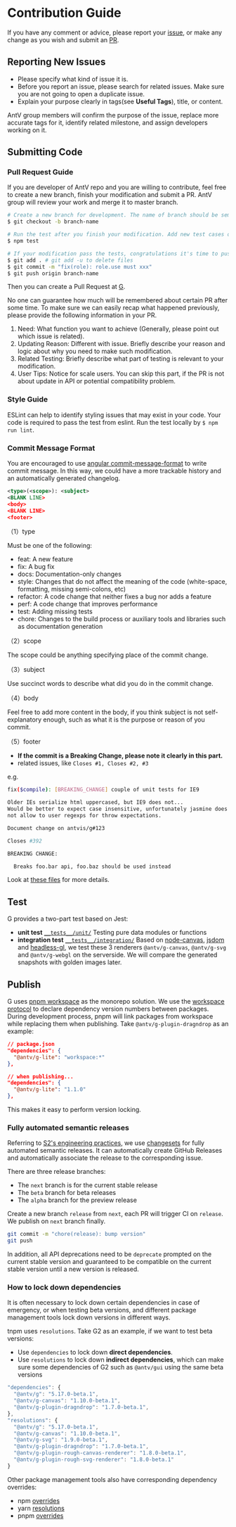 # Contribution Guide

If you have any comment or advice, please report your [issue](https://github.com/antvis/g/issues), or make any change as you wish and submit an [PR](https://github.com/antvis/g/pulls).

## Reporting New Issues

-   Please specify what kind of issue it is.
-   Before you report an issue, please search for related issues. Make sure you are not going to open a duplicate issue.
-   Explain your purpose clearly in tags(see **Useful Tags**), title, or content.

AntV group members will confirm the purpose of the issue, replace more accurate tags for it, identify related milestone, and assign developers working on it.

## Submitting Code

### Pull Request Guide

If you are developer of AntV repo and you are willing to contribute, feel free to create a new branch, finish your modification and submit a PR. AntV group will review your work and merge it to master branch.

```bash
# Create a new branch for development. The name of branch should be semantic, avoiding words like 'update' or 'tmp'. We suggest to use feature/xxx, if the modification is about to implement a new feature.
$ git checkout -b branch-name

# Run the test after you finish your modification. Add new test cases or change old ones if you feel necessary
$ npm test

# If your modification pass the tests, congratulations it's time to push your work back to us. Notice that the commit message should be written in the following format.
$ git add . # git add -u to delete files
$ git commit -m "fix(role): role.use must xxx"
$ git push origin branch-name
```

Then you can create a Pull Request at [G](https://github.com/antvis/g/pulls).

No one can guarantee how much will be remembered about certain PR after some time. To make sure we can easily recap what happened previously, please provide the following information in your PR.

1. Need: What function you want to achieve (Generally, please point out which issue is related).
2. Updating Reason: Different with issue. Briefly describe your reason and logic about why you need to make such modification.
3. Related Testing: Briefly describe what part of testing is relevant to your modification.
4. User Tips: Notice for scale users. You can skip this part, if the PR is not about update in API or potential compatibility problem.

### Style Guide

ESLint can help to identify styling issues that may exist in your code. Your code is required to pass the test from eslint. Run the test locally by `$ npm run lint`.

### Commit Message Format

You are encouraged to use [angular commit-message-format](https://github.com/angular/angular.js/blob/master/CONTRIBUTING.md#commit-message-format) to write commit message. In this way, we could have a more trackable history and an automatically generated changelog.

```xml
<type>(<scope>): <subject>
<BLANK LINE>
<body>
<BLANK LINE>
<footer>
```

（1）type

Must be one of the following:

-   feat: A new feature
-   fix: A bug fix
-   docs: Documentation-only changes
-   style: Changes that do not affect the meaning of the code (white-space, formatting, missing semi-colons, etc)
-   refactor: A code change that neither fixes a bug nor adds a feature
-   perf: A code change that improves performance
-   test: Adding missing tests
-   chore: Changes to the build process or auxiliary tools and libraries such as documentation generation

（2）scope

The scope could be anything specifying place of the commit change.

（3）subject

Use succinct words to describe what did you do in the commit change.

（4）body

Feel free to add more content in the body, if you think subject is not self-explanatory enough, such as what it is the purpose or reason of you commit.

（5）footer

-   **If the commit is a Breaking Change, please note it clearly in this part.**
-   related issues, like `Closes #1, Closes #2, #3`

e.g.

```bash
fix($compile): [BREAKING_CHANGE] couple of unit tests for IE9

Older IEs serialize html uppercased, but IE9 does not...
Would be better to expect case insensitive, unfortunately jasmine does
not allow to user regexps for throw expectations.

Document change on antvis/g#123

Closes #392

BREAKING CHANGE:

  Breaks foo.bar api, foo.baz should be used instead
```

Look at [these files](https://docs.google.com/document/d/1QrDFcIiPjSLDn3EL15IJygNPiHORgU1_OOAqWjiDU5Y/edit) for more details.

## Test

G provides a two-part test based on Jest:

-   **unit test** [`__tests__/unit/`](./__tests__/unit/) Testing pure data modules or functions
-   **integration test** [`__tests__/integration/`](./__tests__/integration/) Based on [node-canvas](https://github.com/Automattic/node-canvas), [jsdom](https://github.com/jsdom/jsdom/) and [headless-gl](https://github.com/stackgl/headless-gl), we test these 3 renderers `@antv/g-canvas`, `@antv/g-svg` and `@antv/g-webgl` on the serverside. We will compare the generated snapshots with golden images later.

## Publish

G uses [pnpm workspace](https://pnpm.io/workspaces) as the monorepo solution. We use the [workspace protocol](https://pnpm.io/workspaces#workspace-protocol-workspace) to declare dependency version numbers between packages. During development process, pnpm will link packages from workspace while replacing them when publishing. Take `@antv/g-plugin-dragndrop` as an example:

```json
// package.json
"dependencies": {
  "@antv/g-lite": "workspace:*"
},

// when publishing...
"dependencies": {
  "@antv/g-lite": "1.1.0"
},
```

This makes it easy to perform version locking.

### Fully automated semantic releases

Referring to [S2's engineering practices](https://www.yuque.com/antv/vo4vyz/vtowig#HuNvY), we use [changesets](https://github.com/changesets/changesets) for fully automated semantic releases. It can automatically create GitHub Releases and automatically associate the release to the corresponding issue.

There are three release branches:

-   The `next` branch is for the current stable release
-   The `beta` branch for beta releases
-   The `alpha` branch for the preview release

Create a new branch `release` from `next`, each PR will trigger CI on `release`. We publish on `next` branch finally.

```bash
git commit -m "chore(release): bump version"
git push
```

In addition, all API deprecations need to be `deprecate` prompted on the current stable version and guaranteed to be compatible on the current stable version until a new version is released.

### How to lock down dependencies

It is often necessary to lock down certain dependencies in case of emergency, or when testing beta versions, and different package management tools lock down versions in different ways.

tnpm uses `resolutions`. Take G2 as an example, if we want to test beta versions:

-   Use `dependencies` to lock down **direct dependencies**.
-   Use `resolutions` to lock down **indirect dependencies**, which can make sure some dependencies of G2 such as `@antv/gui` using the same beta versions

```js
"dependencies": {
  "@antv/g": "5.17.0-beta.1",
  "@antv/g-canvas": "1.10.0-beta.1",
  "@antv/g-plugin-dragndrop": "1.7.0-beta.1",
},
"resolutions": {
  "@antv/g": "5.17.0-beta.1",
  "@antv/g-canvas": "1.10.0-beta.1",
  "@antv/g-svg": "1.9.0-beta.1",
  "@antv/g-plugin-dragndrop": "1.7.0-beta.1",
  "@antv/g-plugin-rough-canvas-renderer": "1.8.0-beta.1",
  "@antv/g-plugin-rough-svg-renderer": "1.8.0-beta.1"
}
```

Other package management tools also have corresponding dependency overrides:

-   npm [overrides](https://docs.npmjs.com/cli/v8/configuring-npm/package-json#overrides)
-   yarn [resolutions](https://classic.yarnpkg.com/lang/en/docs/selective-version-resolutions/)
-   pnpm [overrides](https://pnpm.io/package_json#pnpmoverrides)

